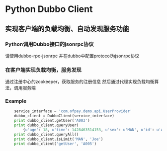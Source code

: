 Python Dubbo Client
=====================================  
实现客户端的负载均衡、自动发现服务功能
-------------------------------------


### Python调用Dubbo接口的jsonrpc协议  
请使用dubbo-rpc-jsonrpc 并在dubbo中配置protocol为jsonrpc协议

### 在客户端实现负载均衡，服务发现  
通过注册中心的zookeeper，获取服务的注册信息
然后通过代理实现负载均衡算法，调用服务端

### Example
```python   
    service_interface = 'com.ofpay.demo.api.UserProvider'
    dubbo_client = DubboClient(service_interface)
    print dubbo_client.getUser('A003')
    print dubbo_client.queryUser(
        {u'age': 18, u'time': 1428463514153, u'sex': u'MAN', u'id': u'A003', u'name': u'zhangsan'})
    print dubbo_client.queryAll()
    print dubbo_client.isLimit('MAN', 'Joe')
    print dubbo_client('getUser', 'A005')   
```